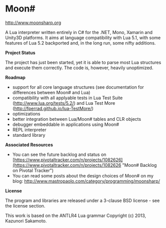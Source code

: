 Moon# 
=========
http://www.moonsharp.org


A Lua interpreter written entirely in C# for the .NET, Mono, Xamarin and Unity3D platforms.
It aims at language compatibility with Lua 5.1, with some features of Lua 5.2 backported and, in the long run, some nifty additions.


**Project Status**

The project has just been started,  yet it is able to parse most Lua structures and execute them correctly. The code is,  however,  heavily unoptimized. 


**Roadmap**

* support for all core language structures (see documentation for differences between Moon# and Lua)
* compatibility with all applyable tests in Lua Test Suite (http://www.lua.org/tests/5.2/) and Lua Test More (http://fperrad.github.io/lua-TestMore/) 
* optimizations 
* better integration between Lua/Moon# tables and CLR objects
* debugger embeddable in applications using Moon# 
* REPL interpreter
* standard library 

**Associated Resources**

* You can see the future backlog and status on [https://www.pivotaltracker.com/n/projects/1082626](https://www.pivotaltracker.com/n/projects/1082626 "Moon# Backlog on Pivotal Tracker")
* You can read some posts about the design choices of Moon# on my blog: http://www.mastropaolo.com/category/programming/moonsharp/


**License**

The program and libraries are released under a 3-clause BSD license - see the license section.

This work is based on the ANTLR4 Lua grammar Copyright (c) 2013, Kazunori Sakamoto.
